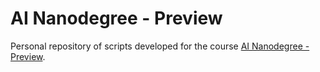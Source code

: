 # AI Nanodegree - Preview

Personal repository of scripts developed for the course [AI Nanodegree - Preview](https://classroom.udacity.com/courses/ud889-preview/).
